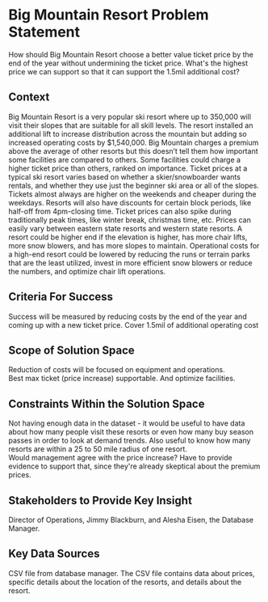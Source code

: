 # Big Mountain Resort Problem Statement

How should Big Mountain Resort choose a better value ticket price by the end of the year without undermining the ticket price. 
What's the highest price we can support so that it can support the 1.5mil additional cost?

## Context

Big Mountain Resort is a very popular ski resort where up to 350,000 will visit their slopes that are suitable for all skill levels. The resort installed an additional lift to increase distribution across the mountain but adding so increased operating costs by $1,540,000. 
Big Mountain charges a premium above the average of other resorts but this doesn’t tell them how important some facilities are compared to others. Some facilities could charge a higher ticket price than others, ranked on importance. 
Ticket prices at a typical ski resort varies based on whether a skier/snowboarder wants rentals, and whether they use just the beginner ski area or all of the slopes. Tickets almost always are higher on the weekends and cheaper during the weekdays. Resorts will also have discounts for certain block periods, like half-off from 4pm-closing time. Ticket prices can also spike during traditionally peak times, like winter break, christmas time, etc. Prices can easily vary between eastern state resorts and western state resorts. 
A resort could be higher end if the elevation is higher, has more chair lifts, more snow blowers, and has more slopes to maintain. Operational costs for a high-end resort could be lowered by reducing the runs or terrain parks that are the least utilized, invest in more efficient snow blowers or reduce the numbers, and optimize chair lift operations. 


## Criteria For Success

Success will be measured by reducing costs by the end of the year and coming up with a new ticket price. 
Cover 1.5mil of additional operating cost

## Scope of Solution Space

Reduction of costs will be focused on equipment and operations.  
Best max ticket (price increase) supportable. And optimize facilities. 

## Constraints Within the Solution Space

Not having enough data in the dataset - it would be useful to have data about how many people visit these resorts or even how many buy season passes in order to look at demand trends. Also useful to know how many resorts are within a 25 to 50 mile radius of one resort.  
Would management agree with the price increase? Have to provide evidence to support that, since they're already skeptical about the premium prices. 

## Stakeholders to Provide Key Insight

Director of Operations, Jimmy Blackburn, and Alesha Eisen, the Database Manager.

## Key Data Sources

CSV file from database manager. The CSV file contains data about prices, specific details about the location of the resorts, and details about the resort. 

